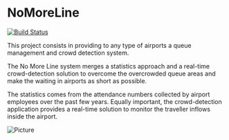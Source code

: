 NoMoreLine
==========
[![Build Status](https://travis-ci.org/SamThomas/NoMoreLine.svg?branch=master)](https://travis-ci.org/SamThomas/NoMoreLine)

This project consists in providing to any type of airports a queue management and crowd detection system. 

The No More Line system merges a statistics approach and a real-time crowd-detection solution to overcome the overcrowded queue areas and make the waiting in airports as short as possible.

The statistics comes from the attendance numbers collected by airport employees over the past few years. 
Equally important, the crowd-detection application provides a real-time solution to monitor the traveller inflows 
inside the airport.

![Picture](http://www.cgarchitect.com/content/portfolioitems/2011/08/12520/1312291239_large.jpg "Airport")


